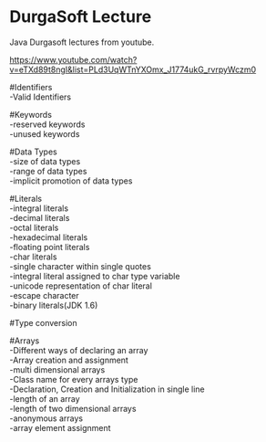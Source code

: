 # DurgaSoft Lecture

Java Durgasoft lectures from youtube.

https://www.youtube.com/watch?v=eTXd89t8ngI&list=PLd3UqWTnYXOmx_J1774ukG_rvrpyWczm0

#Identifiers  <br>
  -Valid Identifiers  <br>

#Keywords <br>
  -reserved keywords  <br>
  -unused keywords    <br>

#Data Types <br>
  -size of data types <br>
  -range of data types  <br>
  -implicit promotion of data types <br>

#Literals <br>
  -integral literals  <br>
    -decimal literals <br>
    -octal literals <br>
    -hexadecimal literals <br>
  -floating point literals  <br>
  -char literals  <br>
    -single character within single quotes  <br>
    -integral literal assigned to char type variable  <br>
    -unicode representation of char literal <br>
    -escape character <br>
  -binary literals(JDK 1.6) <br>

#Type conversion  <br>

#Arrays <br>
  -Different ways of declaring an array <br>
  -Array creation and assignment  <br>
    -multi dimensional arrays <br>
  -Class name for every arrays type <br>
  -Declaration, Creation and Initialization in single line  <br>
  -length of an array <br>
    -length of two dimensional arrays <br>
  -anonymous arrays <br>
  -array element assignment <br>
